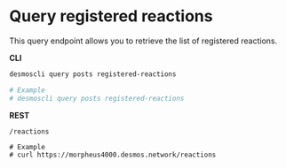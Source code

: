 # Query registered reactions
This query endpoint allows you to retrieve the list of registered reactions. 

**CLI**
 ```bash
desmoscli query posts registered-reactions

# Example
# desmoscli query posts registered-reactions
``` 

**REST**
```
/reactions

# Example
# curl https://morpheus4000.desmos.network/reactions
```
